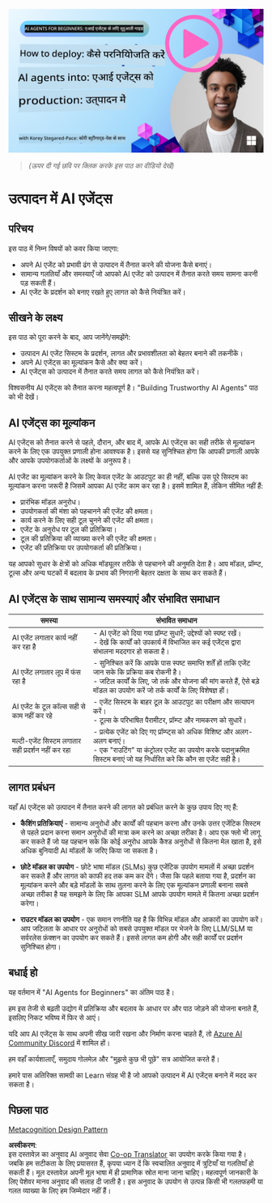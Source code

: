 <!--
CO_OP_TRANSLATOR_METADATA:
{
  "original_hash": "1ad5de6a6388d02c145a92dd04358bab",
  "translation_date": "2025-05-20T09:50:45+00:00",
  "source_file": "10-ai-agents-production/README.md",
  "language_code": "hi"
}
-->
[![AI Agents In Production](../../../translated_images/lesson-10-thumbnail.0b68f4240618b3d5b26693b78cf2cf0a8b36131b50bb08daf91d548cecc87424.hi.png)](https://youtu.be/l4TP6IyJxmQ?si=IvCW3cbw0NJ2mUMV)

> _(ऊपर दी गई छवि पर क्लिक करके इस पाठ का वीडियो देखें)_
# उत्पादन में AI एजेंट्स

## परिचय

इस पाठ में निम्न विषयों को कवर किया जाएगा:

- अपने AI एजेंट को प्रभावी ढंग से उत्पादन में तैनात करने की योजना कैसे बनाएं।
- सामान्य गलतियाँ और समस्याएँ जो आपको AI एजेंट को उत्पादन में तैनात करते समय सामना करनी पड़ सकती हैं।
- AI एजेंट के प्रदर्शन को बनाए रखते हुए लागत को कैसे नियंत्रित करें।

## सीखने के लक्ष्य

इस पाठ को पूरा करने के बाद, आप जानेंगे/समझेंगे:

- उत्पादन AI एजेंट सिस्टम के प्रदर्शन, लागत और प्रभावशीलता को बेहतर बनाने की तकनीकें।
- अपने AI एजेंट्स का मूल्यांकन कैसे और क्या करें।
- AI एजेंट्स को उत्पादन में तैनात करते समय लागत को कैसे नियंत्रित करें।

विश्वसनीय AI एजेंट्स को तैनात करना महत्वपूर्ण है। "Building Trustworthy AI Agents" पाठ को भी देखें।

## AI एजेंट्स का मूल्यांकन

AI एजेंट्स को तैनात करने से पहले, दौरान, और बाद में, आपके AI एजेंट्स का सही तरीके से मूल्यांकन करने के लिए एक उपयुक्त प्रणाली होना आवश्यक है। इससे यह सुनिश्चित होगा कि आपकी प्रणाली आपके और आपके उपयोगकर्ताओं के लक्ष्यों के अनुरूप है।

AI एजेंट का मूल्यांकन करने के लिए केवल एजेंट के आउटपुट का ही नहीं, बल्कि उस पूरे सिस्टम का मूल्यांकन करना जरूरी है जिसमें आपका AI एजेंट काम कर रहा है। इसमें शामिल हैं, लेकिन सीमित नहीं हैं:

- प्रारंभिक मॉडल अनुरोध।
- उपयोगकर्ता की मंशा को पहचानने की एजेंट की क्षमता।
- कार्य करने के लिए सही टूल चुनने की एजेंट की क्षमता।
- एजेंट के अनुरोध पर टूल की प्रतिक्रिया।
- टूल की प्रतिक्रिया की व्याख्या करने की एजेंट की क्षमता।
- एजेंट की प्रतिक्रिया पर उपयोगकर्ता की प्रतिक्रिया।

यह आपको सुधार के क्षेत्रों को अधिक मॉड्यूलर तरीके से पहचानने की अनुमति देता है। आप मॉडल, प्रॉम्प्ट, टूल्स और अन्य घटकों में बदलाव के प्रभाव की निगरानी बेहतर दक्षता के साथ कर सकते हैं।

## AI एजेंट्स के साथ सामान्य समस्याएं और संभावित समाधान

| **समस्या**                                    | **संभावित समाधान**                                                                                                                                                                                                        |
| ---------------------------------------------- | -------------------------------------------------------------------------------------------------------------------------------------------------------------------------------------------------------------------------- |
| AI एजेंट लगातार कार्य नहीं कर रहा है           | - AI एजेंट को दिया गया प्रॉम्प्ट सुधारें; उद्देश्यों को स्पष्ट रखें।<br>- देखें कि कार्यों को उपकार्य में विभाजित कर कई एजेंट्स द्वारा संभालना मददगार हो सकता है।                                                         |
| AI एजेंट लगातार लूप में फंस रहा है             | - सुनिश्चित करें कि आपके पास स्पष्ट समाप्ति शर्तें हों ताकि एजेंट जान सके कि प्रक्रिया कब रोकनी है।<br>- जटिल कार्यों के लिए, जो तर्क और योजना की मांग करते हैं, ऐसे बड़े मॉडल का उपयोग करें जो तर्क कार्यों के लिए विशेषज्ञ हों। |
| AI एजेंट के टूल कॉल्स सही से काम नहीं कर रहे  | - एजेंट सिस्टम के बाहर टूल के आउटपुट का परीक्षण और सत्यापन करें।<br>- टूल्स के परिभाषित पैरामीटर, प्रॉम्प्ट और नामकरण को सुधारें।                                                                                         |
| मल्टी-एजेंट सिस्टम लगातार सही प्रदर्शन नहीं कर रहा | - प्रत्येक एजेंट को दिए गए प्रॉम्प्ट्स को अधिक विशिष्ट और अलग-अलग बनाएं।<br>- एक "राउटिंग" या कंट्रोलर एजेंट का उपयोग करके पदानुक्रमित सिस्टम बनाएं जो यह निर्धारित करे कि कौन सा एजेंट सही है।                              |

## लागत प्रबंधन

यहाँ AI एजेंट्स को उत्पादन में तैनात करने की लागत को प्रबंधित करने के कुछ उपाय दिए गए हैं:

- **कैशिंग प्रतिक्रियाएं** - सामान्य अनुरोधों और कार्यों की पहचान करना और उनके उत्तर एजेंटिक सिस्टम से पहले प्रदान करना समान अनुरोधों की मात्रा कम करने का अच्छा तरीका है। आप एक फ्लो भी लागू कर सकते हैं जो यह पहचान सके कि कोई अनुरोध आपके कैश्ड अनुरोधों से कितना मेल खाता है, इसे अधिक बुनियादी AI मॉडलों के जरिए किया जा सकता है।

- **छोटे मॉडल का उपयोग** - छोटे भाषा मॉडल (SLMs) कुछ एजेंटिक उपयोग मामलों में अच्छा प्रदर्शन कर सकते हैं और लागत को काफी हद तक कम कर देंगे। जैसा कि पहले बताया गया है, प्रदर्शन का मूल्यांकन करने और बड़े मॉडलों के साथ तुलना करने के लिए एक मूल्यांकन प्रणाली बनाना सबसे अच्छा तरीका है यह समझने के लिए कि आपका SLM आपके उपयोग मामले में कितना अच्छा प्रदर्शन करेगा।

- **राउटर मॉडल का उपयोग** - एक समान रणनीति यह है कि विभिन्न मॉडल और आकारों का उपयोग करें। आप जटिलता के आधार पर अनुरोधों को सबसे उपयुक्त मॉडल पर भेजने के लिए LLM/SLM या सर्वरलेस फ़ंक्शन का उपयोग कर सकते हैं। इससे लागत कम होगी और सही कार्यों पर प्रदर्शन सुनिश्चित होगा।

## बधाई हो

यह वर्तमान में "AI Agents for Beginners" का अंतिम पाठ है।

हम इस तेजी से बढ़ती उद्योग में प्रतिक्रिया और बदलाव के आधार पर और पाठ जोड़ने की योजना बनाते हैं, इसलिए निकट भविष्य में फिर से आएं।

यदि आप AI एजेंट्स के साथ अपनी सीख जारी रखना और निर्माण करना चाहते हैं, तो <a href="https://discord.gg/kzRShWzttr" target="_blank">Azure AI Community Discord</a> में शामिल हों।

हम वहाँ कार्यशालाएँ, समुदाय गोलमेज़ और "मुझसे कुछ भी पूछें" सत्र आयोजित करते हैं।

हमारे पास अतिरिक्त सामग्री का Learn संग्रह भी है जो आपको उत्पादन में AI एजेंट्स बनाने में मदद कर सकता है।

## पिछला पाठ

[Metacognition Design Pattern](../09-metacognition/README.md)

**अस्वीकरण**:  
इस दस्तावेज़ का अनुवाद AI अनुवाद सेवा [Co-op Translator](https://github.com/Azure/co-op-translator) का उपयोग करके किया गया है। जबकि हम सटीकता के लिए प्रयासरत हैं, कृपया ध्यान दें कि स्वचालित अनुवाद में त्रुटियाँ या गलतियाँ हो सकती हैं। मूल दस्तावेज़ अपनी मूल भाषा में ही प्रामाणिक स्रोत माना जाना चाहिए। महत्वपूर्ण जानकारी के लिए पेशेवर मानव अनुवाद की सलाह दी जाती है। इस अनुवाद के उपयोग से उत्पन्न किसी भी गलतफहमी या गलत व्याख्या के लिए हम जिम्मेदार नहीं हैं।